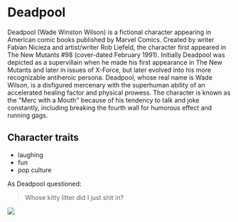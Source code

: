 # Deadpool

Deadpool (Wade Winston Wilson) is a fictional character appearing in American comic books published by Marvel Comics. Created by writer Fabian Nicieza and artist/writer Rob Liefeld, the character first appeared in The New Mutants #98 (cover-dated February 1991). Initially Deadpool was depicted as a supervillain when he made his first appearance in The New Mutants and later in issues of X-Force, but later evolved into his more recognizable antiheroic persona. Deadpool, whose real name is Wade Wilson, is a disfigured mercenary with the superhuman ability of an accelerated healing factor and physical prowess. The character is known as the "Merc with a Mouth" because of his tendency to talk and joke constantly, including breaking the fourth wall for humorous effect and running gags. 

## Character traits

* laughing
* fun
* pop culture

As Deadpool questioned:
> Whose kitty litter did
> I just shit in?

<img src="https://pngimg.com/uploads/deadpool/deadpool_PNG65.png"/>  